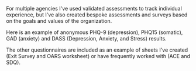 For multiple agencies I've used validated assessments to track individual experience, but I've also created bespoke assessments and surveys based on the goals and values of the organization. 

Here is an example of anonymous PHQ-9 (depression), PHQ15 (somatic), GAD (anxiety) and DASS (Depression, Anxiety, and Stress) results. 

The other questionnaires are included as an example of sheets I've created (Exit Survey and OARS worksheet) or have frequently worked with (ACE and SDQ). 
